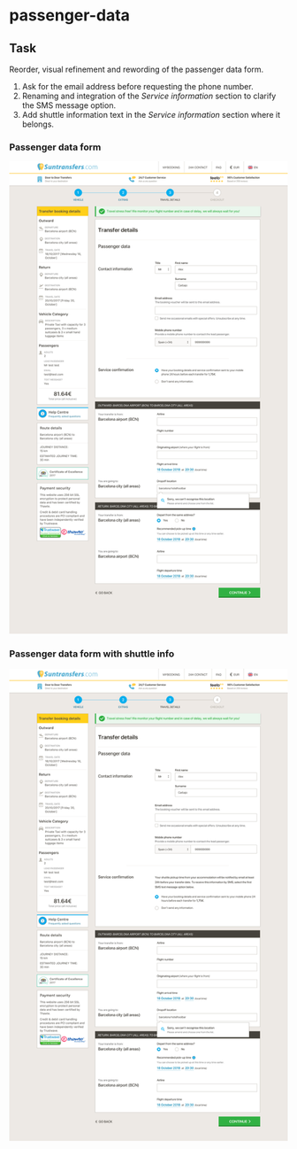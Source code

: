 # passenger-data

## Task

Reorder, visual refinement and rewording of the passenger data form.

1. Ask for the email address before requesting the phone number.
2. Renaming and integration of the _Service information_ section to clarify the SMS message option.
3. Add shuttle information text in the _Service information_ section where it belongs.

### Passenger data form

![Passenger data form](../../.gitbook/assets/ds3.passenger.data.png)

### Passenger data form with shuttle info

![Passenger data form shuttle](../../.gitbook/assets/ds3su.passenger.data.shuttle.png)

